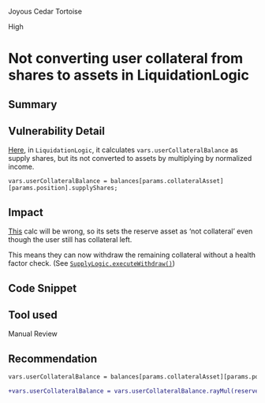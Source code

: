 Joyous Cedar Tortoise

High

# Not converting user collateral from shares to assets in LiquidationLogic

## Summary

## Vulnerability Detail
[Here](https://github.com/sherlock-audit/2024-06-new-scope/blob/a150815e6e6cae8b14a4ca5bb05d545f6a5e07ae/zerolend-one/contracts/core/pool/logic/LiquidationLogic.sol#L136), in `LiquidationLogic`, it calculates `vars.userCollateralBalance` as supply shares, but its not converted to assets by multiplying by normalized income.

```solidity
vars.userCollateralBalance = balances[params.collateralAsset][params.position].supplyShares;
```
## Impact
[This](https://github.com/sherlock-audit/2024-06-new-scope/blob/a150815e6e6cae8b14a4ca5bb05d545f6a5e07ae/zerolend-one/contracts/core/pool/logic/LiquidationLogic.sol#L156-L159) calc will be wrong, so its sets the reserve asset as ‘not collateral’ even though the user still has collateral left.

This means they can now withdraw the remaining collateral without a health factor check. (See [`SupplyLogic.executeWithdraw()`](https://github.com/sherlock-audit/2024-06-new-scope/blob/a150815e6e6cae8b14a4ca5bb05d545f6a5e07ae/zerolend-one/contracts/core/pool/logic/SupplyLogic.sol#L149-L151))
## Code Snippet

## Tool used

Manual Review

## Recommendation
```diff
vars.userCollateralBalance = balances[params.collateralAsset][params.position].supplyShares;

+vars.userCollateralBalance = vars.userCollateralBalance.rayMul(reserve.getNormalizedIncome());
```